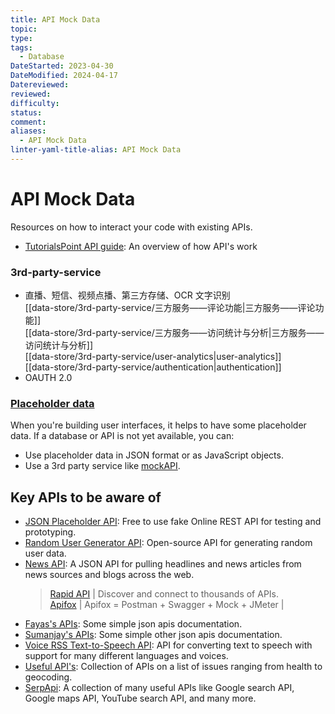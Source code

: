 ```yaml
---
title: API Mock Data
topic: 
type: 
tags:
  - Database
DateStarted: 2023-04-30
DateModified: 2024-04-17
Datereviewed: 
reviewed: 
difficulty: 
status: 
comment: 
aliases:
  - API Mock Data
linter-yaml-title-alias: API Mock Data
---
```


# API Mock Data

Resources on how to interact your code with existing APIs.

- [TutorialsPoint API guide](https://www.tutorialspoint.com/application-programming-interface-api): An overview of how API's work

### 3rd-party-service

- 直播、短信、视频点播、第三方存储、OCR 文字识别  
  [[data-store/3rd-party-service/三方服务——评论功能|三方服务——评论功能]]  
  [[data-store/3rd-party-service/三方服务——访问统计与分析|三方服务——访问统计与分析]]  
  [[data-store/3rd-party-service/user-analytics|user-analytics]]  
  [[data-store/3rd-party-service/authentication|authentication]]
- OAUTH 2.0

### [Placeholder data](https://nextjs.org/learn/dashboard-app/getting-started#placeholder-data)

When you're building user interfaces, it helps to have some placeholder data. If a database or API is not yet available, you can:

- Use placeholder data in JSON format or as JavaScript objects.
- Use a 3rd party service like [mockAPI](https://mockapi.io/).

## Key APIs to be aware of

- [JSON Placeholder API](https://jsonplaceholder.typicode.com/): Free to use fake Online REST API for testing and prototyping.
- [Random User Generator API](https://randomuser.me/): Open-source API for generating random user data.
- [News API](https://newsapi.org): A JSON API for pulling headlines and news articles from news sources and blogs across the web.
  > [Rapid API](https://rapidapi.com/hub) | Discover and connect to thousands of APIs.  
  > [Apifox](https://apifox.cn) | Apifox = Postman + Swagger + Mock + JMeter |
- [Fayas's APIs](https://apis.fayas.me): Some simple json apis documentation.
- [Sumanjay's APIs](https://github.com/cyberboysumanjay/APIs): Some simple other json apis documentation.
- [Voice RSS Text-to-Speech API](http://www.voicerss.org/api/): API for converting text to speech with support for many different languages and voices.
- [Useful API's](https://github.com/public-apis/public-apis): Collection of APIs on a list of issues ranging from health to geocoding.
- [SerpApi](https://serpapi.com/): A collection of many useful APIs like Google search API, Google maps API, YouTube search API, and many more.
